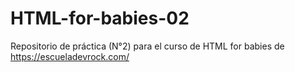# HTML-for-babies-02
Repositorio de práctica (N°2) para el curso de HTML for babies de https://escueladevrock.com/
